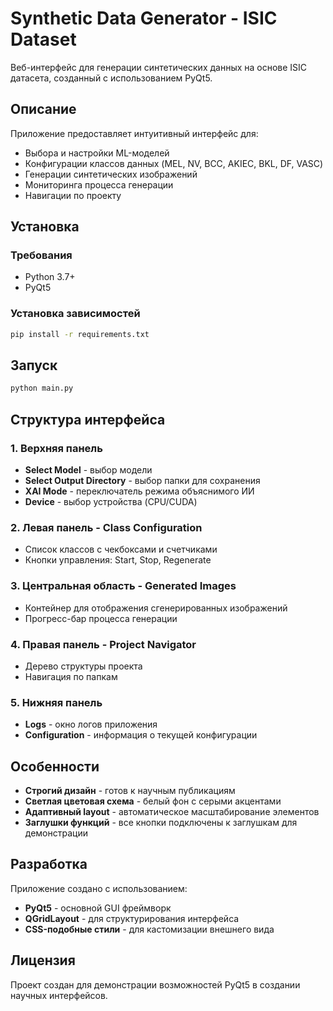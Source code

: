 # Synthetic Data Generator - ISIC Dataset

Веб-интерфейс для генерации синтетических данных на основе ISIC датасета, созданный с использованием PyQt5.

## Описание

Приложение предоставляет интуитивный интерфейс для:
- Выбора и настройки ML-моделей
- Конфигурации классов данных (MEL, NV, BCC, AKIEC, BKL, DF, VASC)
- Генерации синтетических изображений
- Мониторинга процесса генерации
- Навигации по проекту

## Установка

### Требования
- Python 3.7+
- PyQt5

### Установка зависимостей

```bash
pip install -r requirements.txt
```

## Запуск

```bash
python main.py
```

## Структура интерфейса

### 1. Верхняя панель
- **Select Model** - выбор модели
- **Select Output Directory** - выбор папки для сохранения
- **XAI Mode** - переключатель режима объяснимого ИИ
- **Device** - выбор устройства (CPU/CUDA)

### 2. Левая панель - Class Configuration
- Список классов с чекбоксами и счетчиками
- Кнопки управления: Start, Stop, Regenerate

### 3. Центральная область - Generated Images
- Контейнер для отображения сгенерированных изображений
- Прогресс-бар процесса генерации

### 4. Правая панель - Project Navigator
- Дерево структуры проекта
- Навигация по папкам

### 5. Нижняя панель
- **Logs** - окно логов приложения
- **Configuration** - информация о текущей конфигурации

## Особенности

- **Строгий дизайн** - готов к научным публикациям
- **Светлая цветовая схема** - белый фон с серыми акцентами
- **Адаптивный layout** - автоматическое масштабирование элементов
- **Заглушки функций** - все кнопки подключены к заглушкам для демонстрации

## Разработка

Приложение создано с использованием:
- **PyQt5** - основной GUI фреймворк
- **QGridLayout** - для структурирования интерфейса
- **CSS-подобные стили** - для кастомизации внешнего вида

## Лицензия

Проект создан для демонстрации возможностей PyQt5 в создании научных интерфейсов.

